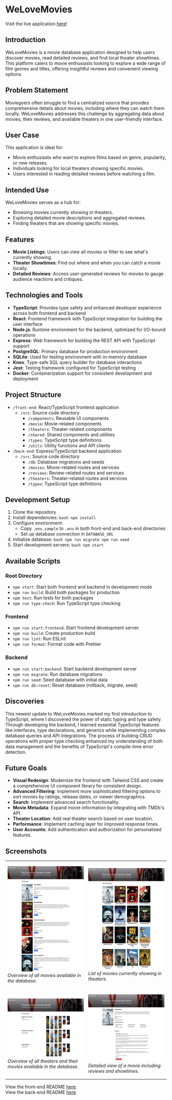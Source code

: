 # WeLoveMovies

Visit the live application [here](https://welovemovies-front-end-ribo.onrender.com/)!

## Introduction

WeLoveMovies is a movie database application designed to help users discover movies, read detailed reviews, and find local theater showtimes. This platform caters to movie enthusiasts looking to explore a wide range of film genres and titles, offering insightful reviews and convenient viewing options.

## Problem Statement

Moviegoers often struggle to find a centralized source that provides comprehensive details about movies, including where they can watch them locally. WeLoveMovies addresses this challenge by aggregating data about movies, their reviews, and available theaters in one user-friendly interface.

## User Case

This application is ideal for:

- Movie enthusiasts who want to explore films based on genre, popularity, or new releases.
- Individuals looking for local theaters showing specific movies.
- Users interested in reading detailed reviews before watching a film.

## Intended Use

WeLoveMovies serves as a hub for:

- Browsing movies currently showing in theaters.
- Exploring detailed movie descriptions and aggregated reviews.
- Finding theaters that are showing specific movies.

## Features

- **Movie Listings**: Users can view all movies or filter to see what's currently showing.
- **Theater Showtimes**: Find out where and when you can catch a movie locally.
- **Detailed Reviews**: Access user-generated reviews for movies to gauge audience reactions and critiques.

## Technologies and Tools

- **TypeScript**: Provides type safety and enhanced developer experience across both frontend and backend
- **React**: Frontend framework with TypeScript integration for building the user interface
- **Node.js**: Runtime environment for the backend, optimized for I/O-bound operations
- **Express**: Web framework for building the REST API with TypeScript support
- **PostgreSQL**: Primary database for production environment
- **SQLite**: Used for testing environment with in-memory database
- **Knex**: Type-safe SQL query builder for database interactions
- **Jest**: Testing framework configured for TypeScript testing
- **Docker**: Containerization support for consistent development and deployment

## Project Structure

- `/front-end`: React/TypeScript frontend application
  - `/src`: Source code directory
    - `/components`: Reusable UI components
    - `/movie`: Movie-related components
    - `/theaters`: Theater-related components
    - `/shared`: Shared components and utilities
    - `/types`: TypeScript type definitions
    - `/utils`: Utility functions and API clients
- `/back-end`: Express/TypeScript backend application
  - `/src`: Source code directory
    - `/db`: Database migrations and seeds
    - `/movies`: Movie-related routes and services
    - `/reviews`: Review-related routes and services
    - `/theaters`: Theater-related routes and services
    - `/types`: TypeScript type definitions

## Development Setup

1. Clone the repository
2. Install dependencies: `bash
npm install   `
3. Configure environment:
   - Copy `.env.sample` to `.env` in both front-end and back-end directories
   - Set up database connection in `DATABASE_URL`
4. Initialize database: `bash
npm run migrate
npm run seed   `
5. Start development servers: `bash
npm start   `

## Available Scripts

### Root Directory

- `npm start`: Start both frontend and backend in development mode
- `npm run build`: Build both packages for production
- `npm test`: Run tests for both packages
- `npm run type-check`: Run TypeScript type checking

### Frontend

- `npm run start:frontend`: Start frontend development server
- `npm run build`: Create production build
- `npm run lint`: Run ESLint
- `npm run format`: Format code with Prettier

### Backend

- `npm run start:backend`: Start backend development server
- `npm run migrate`: Run database migrations
- `npm run seed`: Seed database with initial data
- `npm run db:reset`: Reset database (rollback, migrate, seed)

## Discoveries

This newest update to WeLoveMovies marked my first introduction to TypeScript, where I discovered the power of static typing and type safety. Through developing the backend, I learned essential TypeScript features like interfaces, type declarations, and generics while implementing complex database queries and API integrations. The process of building CRUD operations with proper type checking enhanced my understanding of both data management and the benefits of TypeScript's compile-time error detection.

## Future Goals

- **Visual Redesign**: Modernize the frontend with Tailwind CSS and create a comprehensive UI component library for consistent design.
- **Advanced Filtering**: Implement more sophisticated filtering options to sort movies by ratings, release dates, or viewer demographics.
- **Search**: Implement advanced search functionality.
- **Movie Metadata**: Expand movie information by integrating with TMDb's API.
- **Theater Location**: Add real theater search based on user location.
- **Performance**: Implement caching layer for improved response times.
- **User Accounts**: Add authentication and authorization for personalized features.

## Screenshots

<table>
<tr>
<td width="50%">

![All Movies](/images/all_movies.jpeg)
_Overview of all movies available in the database._

</td>
<td width="50%">

![Now Showing](/images/now_showing.jpeg)
_List of movies currently showing in theaters._

</td>
</tr>
<tr>
<td width="50%">

![All Theaters](/images/all_theaters.jpeg)
_Overview of all theaters and their movies available in the database._

</td>
<td width="50%">

![Specific Movie Details](/images/specific_movie.jpeg)
_Detailed view of a movie including reviews and showtimes._

</td>
</tr>
</table>

View the front-end README [here](/front-end/README.md). </br>
View the back-end README [here](/back-end/README.md).
